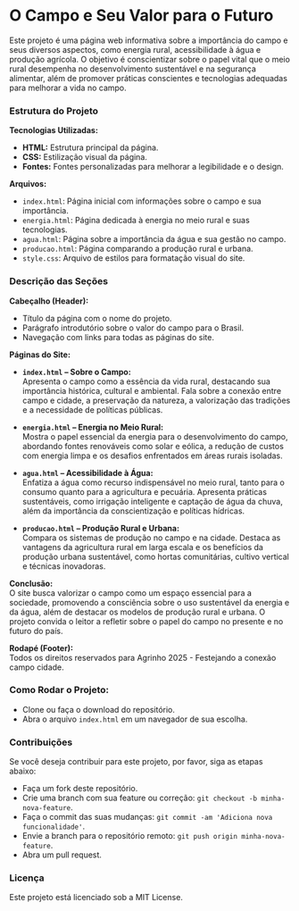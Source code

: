 # O Campo e Seu Valor para o Futuro  
Este projeto é uma página web informativa sobre a importância do campo e seus diversos aspectos, como energia rural, acessibilidade à água e produção agrícola. O objetivo é conscientizar sobre o papel vital que o meio rural desempenha no desenvolvimento sustentável e na segurança alimentar, além de promover práticas conscientes e tecnologias adequadas para melhorar a vida no campo.

### Estrutura do Projeto  
**Tecnologias Utilizadas:**  
- **HTML:** Estrutura principal da página.  
- **CSS:** Estilização visual da página.  
- **Fontes:** Fontes personalizadas para melhorar a legibilidade e o design.  

**Arquivos:**  
- `index.html`: Página inicial com informações sobre o campo e sua importância.  
- `energia.html`: Página dedicada à energia no meio rural e suas tecnologias.  
- `agua.html`: Página sobre a importância da água e sua gestão no campo.  
- `producao.html`: Página comparando a produção rural e urbana.  
- `style.css`: Arquivo de estilos para formatação visual do site.

### Descrição das Seções  

**Cabeçalho (Header):**  
- Título da página com o nome do projeto.  
- Parágrafo introdutório sobre o valor do campo para o Brasil.  
- Navegação com links para todas as páginas do site.

**Páginas do Site:**  
- **`index.html` – Sobre o Campo:**  
  Apresenta o campo como a essência da vida rural, destacando sua importância histórica, cultural e ambiental. Fala sobre a conexão entre campo e cidade, a preservação da natureza, a valorização das tradições e a necessidade de políticas públicas.

- **`energia.html` – Energia no Meio Rural:**  
  Mostra o papel essencial da energia para o desenvolvimento do campo, abordando fontes renováveis como solar e eólica, a redução de custos com energia limpa e os desafios enfrentados em áreas rurais isoladas.

- **`agua.html` – Acessibilidade à Água:**  
  Enfatiza a água como recurso indispensável no meio rural, tanto para o consumo quanto para a agricultura e pecuária. Apresenta práticas sustentáveis, como irrigação inteligente e captação de água da chuva, além da importância da conscientização e políticas hídricas.

- **`producao.html` – Produção Rural e Urbana:**  
  Compara os sistemas de produção no campo e na cidade. Destaca as vantagens da agricultura rural em larga escala e os benefícios da produção urbana sustentável, como hortas comunitárias, cultivo vertical e técnicas inovadoras.

**Conclusão:**  
O site busca valorizar o campo como um espaço essencial para a sociedade, promovendo a consciência sobre o uso sustentável da energia e da água, além de destacar os modelos de produção rural e urbana. O projeto convida o leitor a refletir sobre o papel do campo no presente e no futuro do país.

**Rodapé (Footer):**  
Todos os direitos reservados para Agrinho 2025 - Festejando a conexão campo cidade.

### Como Rodar o Projeto:  
- Clone ou faça o download do repositório.  
- Abra o arquivo `index.html` em um navegador de sua escolha.

### Contribuições  
Se você deseja contribuir para este projeto, por favor, siga as etapas abaixo:  
- Faça um fork deste repositório.  
- Crie uma branch com sua feature ou correção: `git checkout -b minha-nova-feature`.  
- Faça o commit das suas mudanças: `git commit -am 'Adiciona nova funcionalidade'`.  
- Envie a branch para o repositório remoto: `git push origin minha-nova-feature`.  
- Abra um pull request.

### Licença  
Este projeto está licenciado sob a MIT License.
